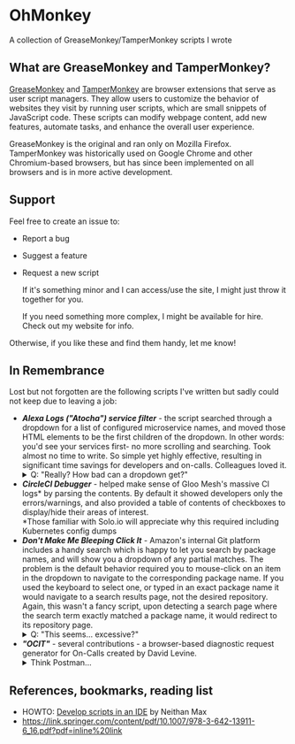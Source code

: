 # OhMonkey
A collection of GreaseMonkey/TamperMonkey scripts I wrote

## What are GreaseMonkey and TamperMonkey?

[GreaseMonkey](https://addons.mozilla.org/en-US/firefox/addon/greasemonkey/) and [TamperMonkey](https://www.tampermonkey.net/) are browser extensions that serve as user script managers. They allow users to customize the behavior of websites they visit by running user scripts, which are small snippets of JavaScript code.  These scripts can modify webpage content, add new features, automate tasks, and enhance the overall user experience.

 GreaseMonkey is the original and ran only on Mozilla Firefox. TamperMonkey was historically used on Google Chrome and other Chromium-based browsers, but has since been implemented on all browsers and is in more active development.


## Support
Feel free to create an issue to:
* Report a bug
* Suggest a feature
* Request a new script

  If it's something minor and I can access/use the site, I might just throw it together for you.

  If you need something more complex, I might be available for hire. Check out my website for info.

Otherwise, if you like these and find them handy, let me know!

<script type="text/javascript" src="https://cdnjs.buymeacoffee.com/1.0.0/button.prod.min.js" data-name="bmc-button" data-slug="mkazin" data-color="#BD5FFF" data-emoji="☕"  data-font="Cookie" data-text="Buy me a coffee" data-outline-color="#000000" data-font-color="#ffffff" data-coffee-color="#FFDD00" ></script>
<!-- <iframe src="http://penguinwrench.com/buymeacoffee.html" height=80 width=284> -->


## In Remembrance
Lost but not forgotten are the following scripts I've written but sadly could not keep due to leaving a job:
* ***Alexa Logs ("Atocha") service filter*** - the script searched through a dropdown for a list of configured microservice names, and moved those HTML elements to be the first children of the dropdown. In other words: you'd see your services first- no more scrolling and searching. Took almost no time to write. So simple yet highly effective, resulting in significant time savings for developers and on-calls. Colleagues loved it.
  <details>
    <summary>Q: "Really? How bad can a dropdown get?"</summary>
    It's bad. We're talking a three or four-column dropdown with a huge scrollbar.</br>
    Alexa is a sophisticated ecosystem composed of so many microservices/teams/requirements it needs dedicated platform engineering teams to build tools we used in addition to the ones used by all Amazon SDEs.</br> 
    "Atocha" is a logs search engine built to help debug a failed request as it flowed through the many services and the filter provided a clearer signal ratio. <br>
    Over time, with the proliferation of Alexa products, the dropdown seemed to grow daily. Could be six columns by now.</br> 
    Even for us at Audible -at the start of the alphabet- much scrolling was required (we followed both "Alexa", any service that prefixed "Amazon", and this one team to name their service in ALL CAPS... 🙄)
  </details>
* ***CircleCI Debugger*** - helped make sense of Gloo Mesh's massive CI logs* by parsing the contents. By default it showed developers only the errors/warnings, and also provided a table of contents of checkboxes to display/hide their areas of interest.<br>
  *Those familiar with Solo.io will appreciate why this required including Kubernetes config dumps
* ***Don't Make Me Bleeping Click It*** - Amazon's internal Git platform includes a handy search which is happy to let you search by package names, and will show you a dropdown of any partial matches. The problem is the default behavior required you to mouse-click on an item in the dropdown to navigate to the corresponding package name. If you used the keyboard to select one, or typed in an exact package name it would navigate to a search results page, not the desired repository. Again, this wasn't a fancy script, upon detecting a search page where the search term exactly matched a package name, it would redirect to its repository page. 
  <details>
    <summary>Q: "This seems... excessive?"</summary>
      Making matters worse, Amazon's service framework has a neat tool that, when given a service name, will auto-generate the multiple source code repositories necessary for a new service. This include a basic service implementation, a model definition used later to auto-generate code for request&response data  structures in various programming languages, a config package, and a client package for your service's users (an auto-generated SDK for every service- how cool?). The result is each service has several repositories, all with the same prefix. So any search for your code's service yields 4-5 packages, only one of which is changed frequently.<br>
      As to "excessive", we're talking about a mere three-line script to solve a multiple-times-per-day annoyance. And because I'm old enough to know never to use a mouse to do a keyboard's job.
  </details>
* ***"OCIT"*** - several contributions - a browser-based diagnostic request generator for On-Calls created by David Levine.
  <details>
    <summary>Think Postman...</summary>
    ...but with an interface tailored for specific services. And which makes authenticated+authorized requests to services built on Amazon's internal service framework, not REST.
  </details>


## References, bookmarks, reading list
* HOWTO: [Develop scripts in an IDE](https://stackoverflow.com/questions/41212558/develop-tampermonkey-scripts-in-a-real-ide-with-automatic-deployment-to-openuser) by Neithan Max
* https://link.springer.com/content/pdf/10.1007/978-3-642-13911-6_16.pdf?pdf=inline%20link
